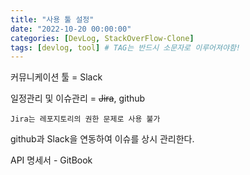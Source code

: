 ```yaml
---
title: "사용 툴 설정"
date: "2022-10-20 00:00:00"
categories: [DevLog, StackOverFlow-Clone]
tags: [devlog, tool] # TAG는 반드시 소문자로 이루어져야함!
---
```


커뮤니케이션 툴 = Slack

일정관리 및 이슈관리 = ~~Jira~~, github

`Jira는 레포지토리의 권한 문제로 사용 불가`

github과 Slack을 연동하여 이슈를 상시 관리한다.

API 명세서 - GitBook
